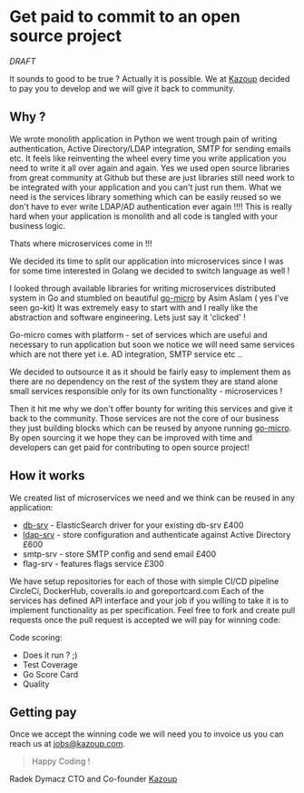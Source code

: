 # Get paid to commit to an open source project

*DRAFT*

It sounds to good to be true ? Actually it is possible.
We at [Kazoup](http://www.kazoup.com) decided to pay you to develop and we will give it back to community.

## Why ?

We wrote monolith application in Python we went trough pain of writing authentication, Active Directory/LDAP integration, SMTP for sending emails etc.
It feels like reinventing the wheel every time you write application you need to write it all over again and again.
Yes we used open source libraries from great community at Github but these are just libraries still need work to be integrated with your application and you can't just run them.
What we need is the services library something which can be easily reused so we don't have to ever write LDAP/AD authentication ever again !!!!
This is really hard when your application is monolith and all code is tangled with your business logic.

Thats where microservices come in !!!

We decided its time to split our application into microservices since I was for some time interested in Golang we decided to switch language as well !

I looked through available libraries for writing microservices distributed system in Go and stumbled on beautiful [go-micro](https://github.com/micro/go-micro) by Asim Aslam ( yes I've seen go-kit)
It was extremely easy to start with and I really like  the abstraction and software engineering.
Lets just say it 'clicked' !

Go-micro comes with platform - set of services which are useful and necessary to run application but soon we notice we will need same services which are not there yet i.e. AD integration, SMTP service etc ..

We decided to outsource it as it should be fairly easy to implement them as there are no dependency on the rest of the system they are stand alone
small services responsible only for its own functionality - microservices !

Then it hit me why we don't offer bounty for writing this services and  give it back to the community.
Those services are not the core of our business they just building blocks which can be reused by anyone running [go-micro](https://github.com/micro/go-micro).
By open sourcing it we hope they can be improved with time and developers can get paid for contributing to open source project!

## How it works

We created list of microservices we need and we think can be reused in any application:

- [db-srv](https://github.com/micro/db-srv) - ElasticSearch driver for your existing db-srv £400
- [ldap-srv](https://github.com/kazoup/ldap-srv) - store configuration and authenticate against Active Directory £600
- smtp-srv - store SMTP config and send email £400
- flag-srv - features flags service £300

We have setup repositories for each of those with simple CI/CD pipeline CircleCi, DockerHub, coveralls.io and goreportcard.com
Each of the services has defined API interface and your job if you willing to take it is to implement functionality as per specification.
Feel free to fork and create pull requests once the pull request is accepted we will pay for winning code:

Code scoring:
- Does it run ? ;)
- Test Coverage
- Go Score Card
- Quality

## Getting pay

Once we accept the winning code we will need you to invoice us you can reach us at jobs@kazoup.com.

> Happy Coding !

Radek Dymacz CTO and Co-founder [Kazoup](http://www.kazoup.com)
